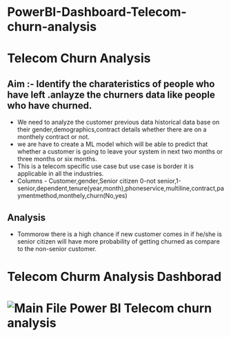
 # PowerBI-Dashboard-Telecom-churn-analysis


  

 # Telecom Churn Analysis
 ## Aim :- Identify the charateristics of people who have left .anlayze the churners data like people who have churned.
 * We need to analyze the customer previous data historical data base on their gender,demographics,contract details whether there are on a monthely contract or not.
 * we are have to create a ML model which will be able to predict that whether a customer is going to leave your system in next two months or three months or six months.
 * This is a telecom specific use case but use case is border it is applicable in all the industries.
 * Columns - Customer,gender,Senior citizen 0-not senior,1-senior,dependent,tenure(year,month),phoneservice,multiline,contract,paymentmethod,monthely,churn(No,yes)
 ## Analysis 
 * Tommorow there is a high chance if new customer comes in if he/she is senior citizen will have more probability of getting churned as compare to the non-senior customer.


<h1> Telecom Churm Analysis Dashborad <h1>
  
  
![Main File Power BI Telecom churn analysis](https://user-images.githubusercontent.com/107383468/173747265-60a60007-01ef-4491-8e97-821d22dba6f1.JPG)
